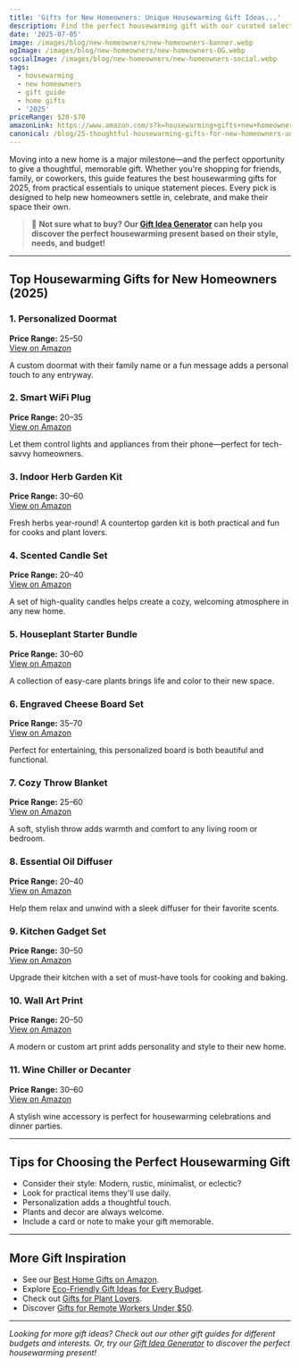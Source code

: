 ```yaml
---
title: 'Gifts for New Homeowners: Unique Housewarming Gift Ideas...'
description: Find the perfect housewarming gift with our curated selection of unique and practical gifts for new homeowners in 2025.
date: '2025-07-05'
image: /images/blog/new-homeowners/new-homeowners-banner.webp
ogImage: /images/blog/new-homeowners/new-homeowners-OG.webp
socialImage: /images/blog/new-homeowners/new-homeowners-social.webp
tags:
  - housewarming
  - new homeowners
  - gift guide
  - home gifts
  - '2025'
priceRange: $20-$70
amazonLink: https://www.amazon.com/s?k=housewarming+gifts+new+homeowners&tag=brightgift-20
canonical: /blog/25-thoughtful-housewarming-gifts-for-new-homeowners-under-75
---
```


Moving into a new home is a major milestone—and the perfect opportunity to give a thoughtful, memorable gift. Whether you're shopping for friends, family, or coworkers, this guide features the best housewarming gifts for 2025, from practical essentials to unique statement pieces. Every pick is designed to help new homeowners settle in, celebrate, and make their space their own.

> 🎯 **Not sure what to buy? Our [Gift Idea Generator](https://bright-gift.com) can help you discover the perfect housewarming present based on their style, needs, and budget!**

---

## Top Housewarming Gifts for New Homeowners (2025)

### 1. Personalized Doormat  
**Price Range:** $25–$50  
<a href="https://www.amazon.com/s?k=personalized+doormat+housewarming&tag=bright-gift-20" class="amazon-link" target="_blank" rel="noopener">View on Amazon</a>

A custom doormat with their family name or a fun message adds a personal touch to any entryway.

### 2. Smart WiFi Plug  
**Price Range:** $20–$35  
<a href="https://www.amazon.com/s?k=smart+wifi+plug&tag=bright-gift-20" class="amazon-link" target="_blank" rel="noopener">View on Amazon</a>

Let them control lights and appliances from their phone—perfect for tech-savvy homeowners.

### 3. Indoor Herb Garden Kit  
**Price Range:** $30–$60  
<a href="https://www.amazon.com/s?k=indoor+herb+garden+kit&tag=bright-gift-20" class="amazon-link" target="_blank" rel="noopener">View on Amazon</a>

Fresh herbs year-round! A countertop garden kit is both practical and fun for cooks and plant lovers.

### 4. Scented Candle Set  
**Price Range:** $20–$40  
<a href="https://www.amazon.com/s?k=scented+candle+set&tag=bright-gift-20" class="amazon-link" target="_blank" rel="noopener">View on Amazon</a>

A set of high-quality candles helps create a cozy, welcoming atmosphere in any new home.

### 5. Houseplant Starter Bundle  
**Price Range:** $30–$60  
<a href="https://www.amazon.com/s?k=houseplant+starter+bundle+indoor+plants&tag=bright-gift-20" class="amazon-link" target="_blank" rel="noopener">View on Amazon</a>

A collection of easy-care plants brings life and color to their new space.

### 6. Engraved Cheese Board Set  
**Price Range:** $35–$70  
<a href="https://www.amazon.com/s?k=engraved+cheese+board+personalized&tag=bright-gift-20" class="amazon-link" target="_blank" rel="noopener">View on Amazon</a>

Perfect for entertaining, this personalized board is both beautiful and functional.

### 7. Cozy Throw Blanket  
**Price Range:** $25–$60  
<a href="https://www.amazon.com/s?k=cozy+throw+blanket&tag=bright-gift-20" class="amazon-link" target="_blank" rel="noopener">View on Amazon</a>

A soft, stylish throw adds warmth and comfort to any living room or bedroom.

### 8. Essential Oil Diffuser  
**Price Range:** $20–$40  
<a href="https://www.amazon.com/s?k=essential+oil+diffuser&tag=bright-gift-20" class="amazon-link" target="_blank" rel="noopener">View on Amazon</a>

Help them relax and unwind with a sleek diffuser for their favorite scents.

### 9. Kitchen Gadget Set  
**Price Range:** $30–$50  
<a href="https://www.amazon.com/s?k=kitchen+gadget+set&tag=bright-gift-20" class="amazon-link" target="_blank" rel="noopener">View on Amazon</a>

Upgrade their kitchen with a set of must-have tools for cooking and baking.

### 10. Wall Art Print  
**Price Range:** $20–$50  
<a href="https://www.amazon.com/s?k=wall+art+print+home+decor&tag=bright-gift-20" class="amazon-link" target="_blank" rel="noopener">View on Amazon</a>

A modern or custom art print adds personality and style to their new home.

### 11. Wine Chiller or Decanter  
**Price Range:** $30–$60  
<a href="https://www.amazon.com/s?k=wine+chiller+decanter&tag=bright-gift-20" class="amazon-link" target="_blank" rel="noopener">View on Amazon</a>

A stylish wine accessory is perfect for housewarming celebrations and dinner parties.

---

## Tips for Choosing the Perfect Housewarming Gift
- Consider their style: Modern, rustic, minimalist, or eclectic?
- Look for practical items they'll use daily.
- Personalization adds a thoughtful touch.
- Plants and decor are always welcome.
- Include a card or note to make your gift memorable.

---

## More Gift Inspiration
- See our [Best Home Gifts on Amazon](https://bright-gift.com/blog/best-home-gifts-on-amazon-2024).
- Explore [Eco-Friendly Gift Ideas for Every Budget](https://bright-gift.com/blog/eco-friendly-gift-ideas-for-every-budget).
- Check out [Gifts for Plant Lovers](https://bright-gift.com/blog/gifts-for-plant-lovers).
- Discover [Gifts for Remote Workers Under $50](https://bright-gift.com/blog/gifts-for-remote-workers-under-50).

---

*Looking for more gift ideas? Check out our other gift guides for different budgets and interests. Or, try our [Gift Idea Generator](https://bright-gift.com) to discover the perfect housewarming present!* 